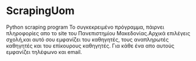# ScrapingUom
Python scraping program
Το συγκεκρειμένο πρόγραμμα, πάιρνει πληροφορίες απο το site του Πανεπιστημίου Μακεδονίας.Αρχικά επιλέγεις σχολή,και αυτό σου εμφανίζει του καθηγητές,
τους αναπληρωτές καθηγητές και του επίκουρους καθηγητές.
Για κάθε ένα απο αυτούς εμφανίζει τηλέφωνο και email.
